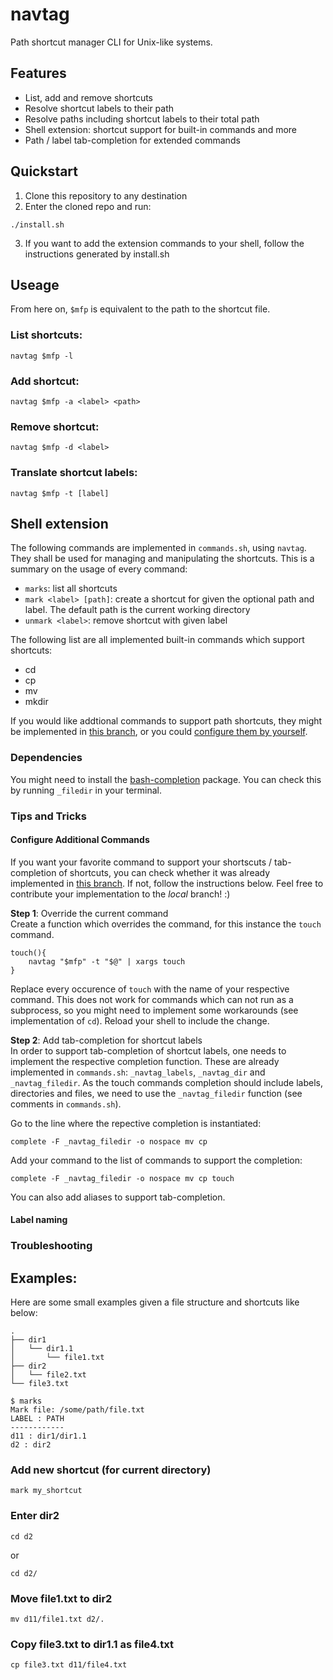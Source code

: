 # navtag
Path shortcut manager CLI for Unix-like systems.

## Features
- List, add and remove shortcuts
- Resolve shortcut labels to their path
- Resolve paths including shortcut labels to their total path
- Shell extension: shortcut support for built-in commands and more
- Path / label tab-completion for extended commands

## Quickstart
1. Clone this repository to any destination
2. Enter the cloned repo and run:
```shell
./install.sh
```
3. If you want to add the extension commands to your shell, follow the instructions generated by install.sh
## Useage
From here on, `$mfp` is equivalent to the path to the shortcut file.
### List shortcuts:
```shell
navtag $mfp -l
```
### Add shortcut:
```shell
navtag $mfp -a <label> <path>
```
### Remove shortcut:
```shell
navtag $mfp -d <label>
```
### Translate shortcut labels:
```shell
navtag $mfp -t [label]
```
## Shell extension
The following commands are implemented in `commands.sh`, using `navtag`.
They shall be used for managing and manipulating the shortcuts.
This is a summary on the usage of every command:
- `marks`: list all shortcuts
- `mark <label> [path]`: create a shortcut for given the optional path and label. The default path is the current working directory
- `unmark <label>`: remove shortcut with given label

The following list are all implemented built-in commands which support shortcuts:
- cd
- cp
- mv
- mkdir

If you would like addtional commands to support path shortcuts, they might be implemented in [this branch](https://github.com/noahpy/navtag/tree/local), or you could [configure them by yourself](#configure-additional-commands).

### Dependencies
You might need to install the [bash-completion](https://github.com/scop/bash-completion/) package.
You can check this by running `_filedir` in your terminal.

### Tips and Tricks

#### Configure Additional Commands
If you want your favorite command to support your shortscuts / tab-completion of shortcuts, you can check whether it was already implemented in [this branch](https://github.com/noahpy/navtag/tree/local). If not, follow the instructions below. Feel free to contribute your implementation to the *local* branch! :)

**Step 1**: Override the current command \
Create a function which overrides the command, for this instance the `touch` command.
```shell
touch(){
    navtag "$mfp" -t "$@" | xargs touch
}
```
Replace every occurence of `touch` with the name of your respective command.
This does not work for commands which can not run as a subprocess, so you might need to implement some workarounds (see implementation of `cd`).
Reload your shell to include the change.

**Step 2**: Add tab-completion for shortcut labels \
In order to support tab-completion of shortcut labels, one needs to implement the respective completion function.
These are already implemented in `commands.sh`: `_navtag_labels`, `_navtag_dir` and `_navtag_filedir`. 
As the touch commands completion should include labels, directories and files, we need to use the `_navtag_filedir` function (see comments in `commands.sh`).

Go to the line where the repective completion is instantiated:
```shell
complete -F _navtag_filedir -o nospace mv cp 
```
Add your command to the list of commands to support the completion:
```shell
complete -F _navtag_filedir -o nospace mv cp touch
```
You can also add aliases to support tab-completion.


#### Label naming


### Troubleshooting

## Examples:
Here are some small examples given a file structure and shortcuts like below:
```shell
.
├── dir1
│   └── dir1.1
│       └── file1.txt
├── dir2
│   └── file2.txt
└── file3.txt
```
```shell
$ marks
Mark file: /some/path/file.txt
LABEL : PATH
------------
d11 : dir1/dir1.1
d2 : dir2
```
### Add new shortcut (for current directory)
```shell
mark my_shortcut
```
### Enter dir2
```shell
cd d2
```
or
```shell
cd d2/
```
### Move file1.txt to dir2
```shell
mv d11/file1.txt d2/.
```
### Copy file3.txt to dir1.1 as file4.txt
```shell
cp file3.txt d11/file4.txt
```
